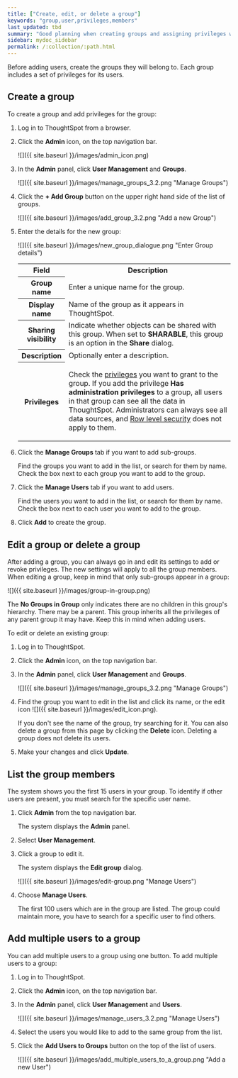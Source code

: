 ```yaml
---
title: ["Create, edit, or delete a group"]
keywords: "group,user,privileges,members"
last_updated: tbd
summary: "Good planning when creating groups and assigning privileges will pay off in ease of administration and a better search experience."
sidebar: mydoc_sidebar
permalink: /:collection/:path.html
---
```

Before adding users, create the groups they will belong to. Each group includes
a set of privileges for its users.

## Create a group

To create a group and add privileges for the group:

1. Log in to ThoughtSpot from a browser.
2. Click the **Admin** icon, on the top navigation bar.

    ![]({{ site.baseurl }}/images/admin_icon.png)

3.  In the **Admin** panel, click **User Management** and **Groups**.

    ![]({{ site.baseurl }}/images/manage_groups_3.2.png "Manage Groups")

4. Click the **+ Add Group** button on the upper right hand side of the list of groups.

     ![]({{ site.baseurl }}/images/add_group_3.2.png "Add a new Group")

5. Enter the details for the new group:

     ![]({{ site.baseurl }}/images/new_group_dialogue.png "Enter Group details")

    <table>
    <colgroup>
    <col width="20%" />
    <col width="80%" />
    </colgroup>
     <tr>
       <th>Field</th>
       <th>Description</th>
     </tr>
     <tr>
       <th>Group name</th>
       <td>Enter a unique name for the group.</td>
     </tr>
     <tr>
       <th>Display name</th>
       <td>Name of the group as it appears in ThoughtSpot.</td>
     </tr>
     <tr>
       <th>Sharing visibility</th>
       <td>Indicate whether objects can be shared with this group. When set to <b>SHARABLE</b>,
       this group is an option in the <b>Share</b> dialog.</td>
     </tr>
     <tr>
       <th>Description</th>
       <td>Optionally enter a description.</td>
     </tr>
     <tr>
       <th>Privileges</th>
       <td><p>Check the <a href="{{"/admin/users-groups/about-users-groups.html#list-of-privileges" | prepend: site.baseurl }}">privileges</a>
       you want to grant to the group. If you add the privilege <b>Has
       administration privileges</b> to a group, all users in that group can see
       all the data in ThoughtSpot. Administrators can always see all data
       sources, and <a href="{{"/admin/data-security/about-row-security.html#" | prepend: site.baseurl }}">Row level security</a> does not
       apply to them.</p>
       </td>
     </tr>
    </table>

4. Click the **Manage Groups** tab if you want to add sub-groups.

   Find the groups you want to add in the list, or search for them by name.
   Check the box next to each group you want to add to the group.

5. Click the **Manage Users** tab if you want to add users.

    Find the users you want to add in the list, or search for them by name.
    Check the box next to each user you want to add to the group.

6. Click **Add** to create the group.

## Edit a group or delete a group

After adding a group, you can always go in and edit its settings to add or
revoke privileges. The new settings will apply to all the group members. When
editing a group, keep in mind that only sub-groups appear in a group:

![]({{ site.baseurl }}/images/group-in-group.png)

The **No Groups in Group** only indicates there are no children in this group's
hierarchy. There may be a parent. This group inherits all the privileges of any
parent group it may have. Keep this in mind when adding users.

To edit or delete an existing group:

1. Log in to ThoughtSpot.
2. Click the **Admin** icon, on the top navigation bar.
3. In the **Admin** panel, click **User Management** and **Groups**.

    ![]({{ site.baseurl }}/images/manage_groups_3.2.png "Manage Groups")

4. Find the group you want to edit in the list and click its name, or the edit icon ![]({{ site.baseurl }}/images/edit_icon.png).

   If you don't see the name of the group, try searching for it. You can also delete a group from this page by clicking the **Delete** icon. Deleting a group does not delete its users.

5. Make your changes and click **Update**.

## List the group members

The system shows you the first 15 users in your group. To identify if other
users are present, you must search for the specific user name.

1. Click **Admin** from the top navigation bar.

   The system displays the **Admin** panel.

2. Select **User Management**.
3. Click a group to edit it.

   The system displays the **Edit group** dialog.

   ![]({{ site.baseurl }}/images/edit-group.png "Manage Users")

4. Choose **Manage Users**.

   The first 100 users which are in the group are listed. The group could
   maintain more, you have to search for a specific user to find others.


## Add multiple users to a group

You can add multiple users to a group using one button. To add multiple users to a group:

1. Log in to ThoughtSpot.
2. Click the **Admin** icon, on the top navigation bar.
3.  In the **Admin** panel, click **User Management** and **Users**.

     ![]({{ site.baseurl }}/images/manage_users_3.2.png "Manage Users")

4. Select the users you would like to add to the same group from the list.
5. Click the **Add Users to Groups** button on the top of the list of users.

     ![]({{ site.baseurl }}/images/add_multiple_users_to_a_group.png "Add a new User")
